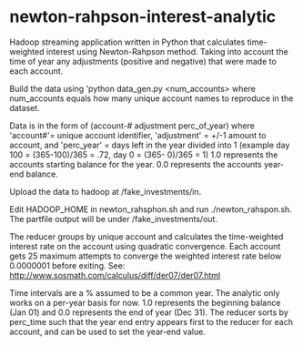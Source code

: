 newton-rahpson-interest-analytic
=================================

Hadoop streaming application written in Python that calculates time-weighted interest using Newton-Rahpson method.
Taking into account the time of year any adjustments (positive and negative) that were made to each account. 

Build the data using 'python data_gen.py <num_accounts> where num_accounts equals how many 
unique account names to reproduce in the dataset. 

Data is in the form of (account-# adjustment perc_of_year) where
'account#'= unique account identifier,
'adjustment' = +/-1 amount to account, and 
'perc_year' = days left in the year divided into 1 (example day 100 = (365-100)/365 = .72, day 0 = (365- 0)/365 = 1)
1.0 represents the accounts starting balance for the year. 
0.0 represents the accounts year-end balance. 

Upload the data to hadoop at /fake_investments/in.

Edit HADOOP_HOME in newton_rahsphon.sh and run ./newton_rahspon.sh. The partfile output will be under /fake_investments/out. 

The reducer groups by unique account and calculates the time-weighted interest rate on the account using quadratic convergence. Each account gets 25 maximum attempts to converge the weighted interest rate below 0.0000001 before exiting. 
See: http://www.sosmath.com/calculus/diff/der07/der07.html

Time intervals are a % assumed to be a common year. The analytic only works on a per-year basis for now. 
1.0 represents the beginning balance (Jan 01) and 0.0 represents the end of year (Dec 31). The reducer sorts by perc_time such that
the year end entry appears first to the reducer for each account, and can be used to set the year-end value.
